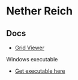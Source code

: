 # Nether Reich

## Docs

* [Grid Viewer](docs/grid-viewer.md)

Windows executable
* [Get executable here](NetherReich.exe)
